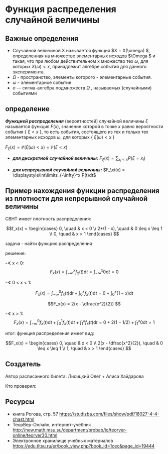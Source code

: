 # Функция распределения случайной величины
## Важные определения
- Случайной величиной X называется функция  $X = X(\omega) $, определенная на множестве элементарных исходов  $\Omega $ и такая, что при любом действительном x множество тех  $\omega$, для которых  $X(\omega) < x$, принадлежит алгебре событий для данного эксперимента.
- $\Omega$ - пространство, элементы которого - элементарные события.
- $\omega$ - элементарное событие
- $\sigma$ — сигма-алгебра подмножеств ${\displaystyle \Omega }$ , называемых (случайными) событиями

## определение
***Функцией распределения*** (вероятностей) случайной величины $\xi$ называется 
функция $F(x)$, значение которой в точке 
$x$ равно вероятности события 
{ $\xi < x$ }, то есть события, состоящего из тех и только тех элементарных исходов
$\omega$, для которых 
{ $\xi(\omega) < x$ }

$F_\xi(x) = \mathbb P(\xi(\omega) < x) = \mathbb P(\xi < x)$

- ***для дискретной случайной величины:*** $F_\xi(x) = \displaystyle\sum_{x_i < x} P(\xi = x_i)$

- ***для непрерывной случайной величины:*** $F_\xi(x) = \displaystyle\int\limits_{-\infty}^x P(t)dt$

## Пример нахождения функции распределения из плотности для непрерывной случайной величины

СВНТ имеет плотность распределения:

$$f_x(x) =
\begin{cases} 0, \quad & x < 0 \\
2*(1 - x), \quad & 0 \leq x \leq 1 \\
0, \quad & x > 1
\end{cases}
$$

задача - найти функцию распределения

решение:

-$\sphericalangle$ x < 0:
$$F_x(x) = \int_{-\infty}^x f_x(t) \mathrm{d}t = \int_{-\infty}^x 0 \mathrm{d}t = 0 $$

-$\sphericalangle$ 0 < x < 1:

$$F_x(x) = \int_{-\infty}^0 f_x(t) \mathrm{d}t + \int_0^x f_x(t) \mathrm{d}t = 0 + \int_0^x (1-x) \mathrm{d}t $$

$$F_x(x) = 2(x - \dfrac{x^2}{2}) $$

-$\sphericalangle$ x > 1:
$$F_x(x) = \int_{-\infty}^0 f_x(t) \mathrm{d}t +  \int_0^1 f_x(t) \mathrm{d}t +  \int_1^x f_x(t) \mathrm{d}t = 0 + 2(1 - 1/2) + \int_1^x 0 \mathrm{d}t = 1 $$

итог: функция распределения имеет вид:

$$F_x(x) =
\begin{cases} 0, \quad & x < 0 \\
2(x - \dfrac{x^2}{2}), \quad & 0 \leq x \leq 1 \\
1, \quad & x > 1
\end{cases}
$$

## Создатель

Автор расписанного билета: Лисицкий Олег + Алиса Хайдарова

Кто проверил:


## Ресурсы
- книга Рогова, стр. 57 https://studizba.com/files/show/pdf/18027-4-4-chast.html
- ТеорВер-Онлайн, интернет-учебник http://new.math.msu.su/department/probab/io/teorver-online/teorver30.html
- Электронное хранилище учебных материалов https://edu.tltsu.ru/er/book_view.php?book_id=1cec&page_id=19444
